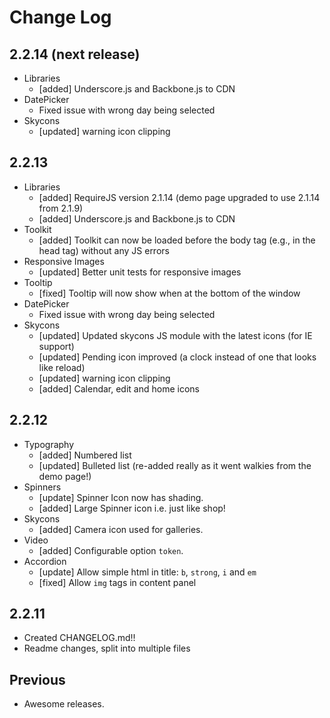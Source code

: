 # Change Log

## 2.2.14 (next release)

  * Libraries
    * [added] Underscore.js and Backbone.js to CDN
  * DatePicker
    * Fixed issue with wrong day being selected
 * Skycons
    * [updated] warning icon clipping

## 2.2.13

  * Libraries
    * [added] RequireJS version 2.1.14 (demo page upgraded to use 2.1.14 from 2.1.9)
    * [added] Underscore.js and Backbone.js to CDN
  * Toolkit
    * [added] Toolkit can now be loaded before the body tag (e.g., in the head tag) without any JS errors
  * Responsive Images
    * [updated] Better unit tests for responsive images
  * Tooltip
    * [fixed] Tooltip will now show when at the bottom of the window
  * DatePicker
    * Fixed issue with wrong day being selected
 * Skycons
    * [updated] Updated skycons JS module with the latest icons (for IE support)
    * [updated] Pending icon improved (a clock instead of one that looks like reload)
    * [updated] warning icon clipping
    * [added] Calendar, edit and home icons


## 2.2.12

 * Typography
    * [added] Numbered list
    * [updated] Bulleted list (re-added really as it went walkies from the demo page!)
 * Spinners
    * [update] Spinner Icon now has shading.
    * [added] Large Spinner icon i.e. just like shop!
 * Skycons
    * [added] Camera icon used for galleries.
 * Video
    * [added] Configurable option `token`.
 * Accordion
    * [update] Allow simple html in title: `b`, `strong`, `i` and `em`
    * [fixed] Allow `img` tags in content panel

## 2.2.11

  * Created CHANGELOG.md!!
  * Readme changes, split into multiple files

## Previous

 * Awesome releases.
